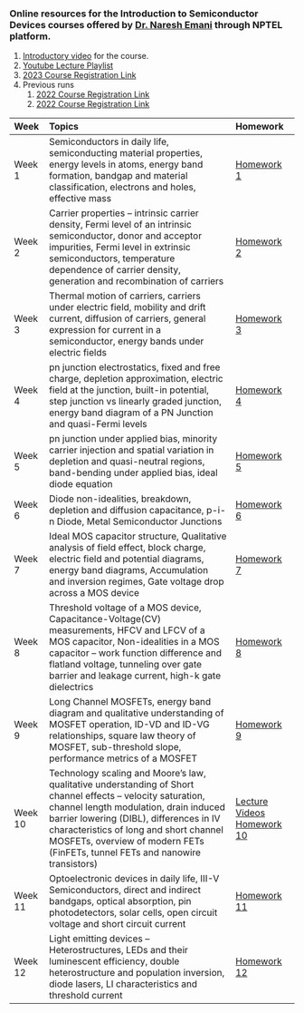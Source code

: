

### Online resources for the Introduction to Semiconductor Devices courses offered by [Dr. Naresh Emani](https://people.iith.ac.in/nke/) through NPTEL platform.

1. [Introductory video](https://www.youtube.com/embed/WiIdfUWjXog) for the course.
2. [Youtube Lecture Playlist](https://www.youtube.com/playlist?list=PLyqSpQzTE6M9yUzTnI4oxqgaKLsFxRvGA)
3. [2023 Course Registration Link](https://onlinecourses.nptel.ac.in/noc23_ee82/preview)
4. Previous runs
    1. [2022 Course Registration Link](https://onlinecourses.nptel.ac.in/noc22_ee91/preview)
    2. [2022 Course Registration Link](https://onlinecourses.nptel.ac.in/noc21_ee59/preview)



| Week  | Topics |  Homework |
| :--  | :-- | :-- | 
| Week 1 | Semiconductors in daily life, semiconducting material properties, energy levels in atoms, energy band formation, bandgap and material classification, electrons and holes, effective mass  |  [Homework 1](Assignments/HW1_Solutions_July2021.pdf) |
| Week 2 | Carrier properties – intrinsic carrier density, Fermi level of an intrinsic semiconductor, donor and acceptor impurities, Fermi level in extrinsic semiconductors, temperature dependence of carrier density, generation and recombination of carriers |  [Homework 2](Assignments/HW2_Solutions_July2021.pdf) |
| Week 3 | Thermal motion of carriers, carriers under electric field, mobility and drift current, diffusion of carriers, general expression for current in a semiconductor, energy bands under electric fields |   [Homework 3](Assignments/HW3_Solutions_July2021.pdf) |
| Week 4 | pn junction electrostatics, fixed and free charge, depletion approximation, electric field at the junction, built-in potential, step junction vs linearly graded junction, energy band diagram of a PN Junction and quasi-Fermi levels |  [Homework 4](Assignments/HW4_Solutions_July2021.pdf) |
| Week 5 | pn junction under applied bias, minority carrier injection and spatial variation in depletion and quasi-neutral regions, band-bending under applied bias, ideal diode equation |   [Homework 5](Assignments/HW5_Solutions_July2021.pdf) |
| Week 6 | Diode non-idealities, breakdown, depletion and diffusion capacitance, p-i-n Diode, Metal Semiconductor Junctions |    [Homework 6](Assignments/HW6_Solutions_July2021.pdf) |
| Week 7 | Ideal MOS capacitor structure, Qualitative analysis of field effect, block charge, electric field and potential diagrams, energy band diagrams, Accumulation and inversion regimes, Gate voltage drop across a MOS device |    [Homework 7](Assignments/HW7_Solutions_July2021.pdf) |
| Week 8 | Threshold voltage of a MOS device, Capacitance-Voltage(CV) measurements, HFCV and LFCV of a MOS capacitor, Non-idealities in a MOS capacitor – work function difference and flatland voltage, tunneling over gate barrier and leakage current, high-k gate dielectrics |   [Homework 8](Assignments/HW8_Solutions_July2021.pdf) |
| Week 9 | Long Channel MOSFETs, energy band diagram and qualitative understanding of MOSFET operation, ID-VD and ID-VG relationships, square law theory of MOSFET, sub-threshold slope, performance metrics of a MOSFET |   [Homework 9](Assignments/HW9_Solutions_July2021.pdf) |
| Week 10 | Technology scaling and Moore’s law, qualitative understanding of Short channel effects – velocity saturation, channel length modulation, drain induced barrier lowering (DIBL), differences in IV characteristics of long and short channel MOSFETs, overview of modern FETs (FinFETs, tunnel FETs and nanowire transistors) | [Lecture Videos](Week10.md)   [Homework 10](Assignments/HW10_Solutions_July2021.pdf) |
| Week 11 | Optoelectronic devices in daily life, III-V Semiconductors, direct and indirect bandgaps, optical absorption, pin photodetectors, solar cells, open circuit voltage and short circuit current | [Homework 11](Assignments/HW11_Solutions_July2021.pdf) |
| Week 12 | Light emitting devices – Heterostructures, LEDs and their luminescent efficiency, double heterostructure and population inversion, diode lasers, LI characteristics and threshold current |    [Homework 12](Assignments/HW12_Solutions_July2021.pdf) |

